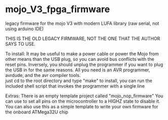 # mojo_V3_fpga_firmware
legacy firmware for the mojo V3 with modern LUFA library (raw serial, not using arduino IDE) 

THIS IS THE OLD LEGACY FIRMWARE, NOT THE ONE THAT THE AUTHOR SAYS TO USE. 

To install:
    It may be useful to make a power cable or power the Mojo from other means than the USB plug, so you can avoid bus conflicts with the reset pins.
    Inversely, you should unplug the programmer if you want to plug the USB in for the same reasons. 
    All you need is an AVR programmer, avrdude, and the avr compiler tools.  
    just cd to the root directory and type "make" 
    to install, you can run the included shell script that invokes the programmer with a single line 


Extras:
    There is an empty template project called "mojo_nop_firmware" 
    You can use to set all pins on the microcontroller to a HIGHZ state to disable it. 
    You can also use this as a simple template to write your own firmware for the onboard ATMega32U chip 

